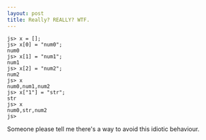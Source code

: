 ```yaml
---
layout: post
title: Really? REALLY? WTF.
---
```


	js> x = [];
	js> x[0] = "num0";
	num0
	js> x[1] = "num1";
	num1
	js> x[2] = "num2";
	num2
	js> x
	num0,num1,num2
	js> x["1"] = "str";
	str
	js> x
	num0,str,num2
	js>

Someone please tell me there's a way to avoid this idiotic behaviour.

